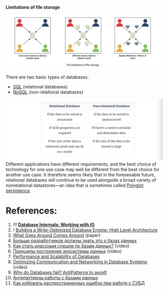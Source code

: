**Limitations of file storage**

![](../../_Attachments/Pasted%20image%2020240119153131.png)

There are two basic types of databases:

- [SQL](OTLP/SQL/_Base.md) (relational databases)
- [NoSQL](OTLP/NoSQL/Base.md) (non-relational databases)

![](../../_Attachments/Pasted%20image%2020240119190600.png)
Different applications have different requirements, and the best choice of technology for one use case may well be different from the best choice for another use case. It therefore seems likely that in the foreseeable future, relational databases will continue to be used alongside a broad variety of nonrelational datastores—an idea that is sometimes called [Polyglot persistence](../../Polyglot%20persistence.md).
# References:

1. !!! **[Database Internals: Working with IO](https://www.scylladb.com/2024/11/25/database-internals-working-with-io/?ref=blog.vvsevolodovich.dev)**
2. ! [Building a Write-Optimized Database Engine: High Level Architecture](https://jyotinder.substack.com/p/building-a-write-optimized-database)
3. [What Goes Around Comes Around](http://mitpress2.mit.edu/books/chapters/0262693143chapm1.pdf) (paper) 
4. [Больше разработчиков должны знать это о базах данных](https://habr.com/ru/company/flant/blog/500850/)
5. [Как стать классным спецом по базам данных?](https://www.youtube.com/watch?v=SpLVs6lfXps&list=PLH-XmS0lSi_wMtn1TsBc2_vv7tBDAf7Qg&index=13) (video)
6. [Принципы построения экосистемы данных](https://www.youtube.com/watch?v=TP9pCQZqOxs&list=PLH-XmS0lSi_zTZrols83QSxI3Q96dSbBm&index=115) (video)
7. [Performance and Scalability of Databases](https://use-the-index-luke.com/sql/testing-scalability)
8. [Optimizing Communication and Networking in Database Systems](https://www.youtube.com/watch?v=ixuSv0k-jWU&list=PLQnljOFTspQXjD0HOzN7P2tgzu7scWpl2&index=72) (video)
9. [Why do Databases fail? AntiPatterns to avoid!](https://www.youtube.com/watch?v=9T-gNZ5bGCw&list=PLMCXHnjXnTnvo6alSjVkgxV-VH6EPyvoX&index=15)
10. [Антипаттерны работы с базами данных](https://habr.com/ru/post/487622/)
11. [Как избежать распространенных ошибок при работе с СУБД](https://habr.com/ru/companies/selectel/articles/701370/)